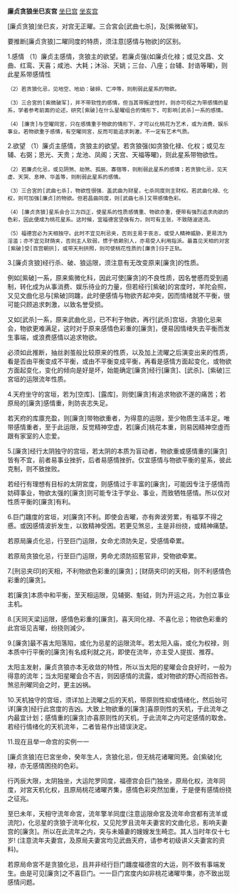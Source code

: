 **廉贞贪狼坐巳亥宫**
[坐巳宫](./廉贞贪狼坐巳宫.png)
[坐亥宫](./廉贞贪狼坐亥宫.png)

[廉贞贪狼]坐巳亥，对宫无正曜。三合宮会[武曲七杀]，及[紫微破军]。

要推断[廉贞贪狼]二曜同度的特质，须注意[感情与物欲]的区别。

1.感情
    （1）廉贞主感情，贪狼主的欲望。若廉贞强(如廉贞化禄；或见文昌、文曲、红鸾、天喜；咸池、大耗；沐浴、天姚；三台、八座；台辅、封诰等曜)，则此星系带感情性

    （2）若贪狼化忌，见地空、地幼：破碎、亡冲等，则削弱此星系的物欲。

    （3）三合宮的[紫微破军]，并不带软性的感情，但当其带叛逆性时，则亦可视之为带感情的星系，学者参考前面的论述，研究[紫破]在什么星曜组合的情形下，可影响[武杀]一系的感情。

    （4）[廉贪]与空曜同宮，只在感情重于物欲的情形下，才可以化桃花为艺术，或为消费、娱乐事业。若物欲重于感情，有空曜同宮，反而可能追求刺激，不一定有艺术气质。

2.欲望
    （1）廉贞主感情，贪狼主的欲望。若贪狼强(如贪狼化禄、化权；或见左辅、右弼；恩光、天贵；龙池、凤阁；天宫、天福等曜)，则此星系带物欲性。

    （2）若廉贞化忌，或见阴煞、劫煞、孤辰、寡宿等，则削弱此星系的感情；若贪狼化忌，见天虚、天哭、息神、华盖等，则削弱此星系的感情。

    （3）三合宮的[武曲七杀]，物欲性很强．盖武曲为财星，七杀同度则主财权。若武曲化禄、化权，则可加强[廉贞]的物欲。但若昌曲同度，则[武曲七杀]又带感情色彩。

    （4）[廉贞贪狼]星系会合三方四正，使星系的性质感情重、物欲亦重，便带有强烈追求肉欲的色彩，因此便成为桃花星系。这时候，宜福德宮坚强有力，则可有主张，不致随波逐流。

    （5）福德宫必为天相独守。此时不宜见刑忌夹，否则主易于丧志，或受人精神威胁，更易流为淫滥；亦不宜见财荫夹，否则主人软弱，惯于依赖別人，亦易受人利用指派。最喜见天相的对宮[紫破]受[百宫朝拱]，或带天刑拱照，则可使桃花性质的[廉贪]归于正轨。

3.[廉贞贪狼]经行杀、破、狼运限，须注意有无改变原来[廉贪]的性质。

例如[紫破]一系，原来紫微化科，因此可使[廉贪]的不良性质，因名誉慼而受到遏制，转化成为从事消费、娱乐待业的力量，但若经行[紫破]的宮度时，羊陀会照，又见文曲化忌与[紫破]同躔，此时便感情与物欲齐起冲突，因而情绪就不平衡，很可能只顾追求刺激，以致名誉受损。

又如[武杀]一系，原来武曲化忌，已不利于物欲，再行[武杀]宫垣，贪狼化忌来会，物欲更难满足，这时对于原来感情色彩重的[廉贪]，便易因情绪失去平衡而发生事端，或浪费感情以追求物欲。

必须如此推断，抽丝剥茧般比较原来的性质，以及加上流曜之后演变出来的性质，看是否由平衡变成不平衡，或由不平衡变成平衡，再看是感情方面起变化，或物欲方面起变化，变化的倾向是好是坏，始能确定[廉贪]经行[廉贪]、[武杀]、[紫破]三宮垣的运限流年性质。

4.天府坐守的宮垣，若为[空库]、[露库]，则使[廉贪]有追求物欲不遂的痛苦；若原局的[廉贪]感情重，則防丧志失足。

若天府的库廪充盈，则[廉贪]带物欲重者，为得意的运限，至少物质生活丰足。唯带感情重者，至于此运限，反觉精神空虚，若[廉贞]桃花本重，则易因精神空虛而跟有家室的人恋爱。

5.[廉贪]经行太阴独守的宫垣，若太阴的本质为盲动者，物欲重或感情重的[廉贪]皆有不宜，前者易事业挫折，后者易感情挫折。仅宜感情与物欲平衡的星系，彼此克制，则不致挫败。

若经行有理想有目标的太阴宮度，则感情过于丰富的[廉贪]，可能因专注于感情而妨碍事业，物欲太强的[廉贪]则可能专注于学业、事业，而致牺牲感情。所以仅对性质平衡的[廉贪]有利。

6.巨门躔度的宮垣，对[廉贪]不利。即使会吉曜，亦有奔波劳累，有福享不得之慼。或因感情波折发生，以致精神受困。若更见煞忌，主是非纷挠，或精神痛楚。

若原局廉贞化忌，行至巨门运限，女命尤须防失足，受感情牵累。

若原局贪狼化忌，行至巨门运限，男命尤须防招惹官非，受物欲牵累。

7.[刑忌夹印]的天相，不利物欲色彩重的[廉贪]；[财荫夹印]的天相，则不利感情色彩重的[廉贪]。

若[廉贪]本质中和平衡，至天相运限，见辅弼、魁钺，则为开运之兆，为创立事业主机。

8.[天同天梁]运限，感情色彩重的[廉贪]，喜天同化禄、不喜化忌；物欲色彩重的此宫垣见吉曜，纷挠则減少。

9.[廉贪]最不喜太阳落陷，或化为忌星的运限流年。若太阳入庙，或化为权禄，则本质中行平衡的[廉贪]有名成利就之兆，即使在流年，亦主受人提拔、推荐。

太阳主发射，廉贞贪狼亦本无收敛的特性，所以当太阳的星曜会合良好时，一般为得意的流年；当太阳星曜会合不吉，则因感情的流露，或对物欲的野心而招咎吝。煞忌刑曜同会之时，更主凶祸。

10.天机独守的宫垣，须详加上流曜之后的天机，带原则性抑或情绪化，然后始可详[廉贪]经行此宫度的吉凶。大致上物欲重的[廉贪]喜原则性的天机，于此流年之内最宜计划；感情重的[廉贪]亦喜原则性的天机，于此流年之内可定感情的取舍。若经行情绪化的天机流年，二者皆易作出错误決定。

11.现在且举一命宫的实例一一

[廉贞贪狼]在巳宮坐命，癸年生人，贪狼化忌，但无桃花诸曜同茺。会[紫破]化禄，亦无感情困挠的色彩。

行丙辰大限，太阴独坐，大运陀罗同度，福德宫会巨门独坐，原局化权，流年同度，对宮天机化权，且原局桃花诸曜齐集，感情色彩突然加重，于是便有感情纷挠之征兆。

至巳未年，天相守流年命宮，流年擎羊同度(注意运限命宮及流年命宫都有流羊或流陀)，化忌星的贪狼于流年化权，又见陀罗且流年夫妻宮的文曲化忌，影响夫妻宫的[廉贪]。所以在此流年之内，突与未婚妻的嫂嫂发生畸恋。其人当时年仅十七岁! (注意流年夫妻宫，及原局夫妻宮均见武曲天府，请参考初级讲义夫妻宮的资料)。

若原局命宮不是贪狼化忌，且并非经行巨门躔度福德宫的大运，则不致有事端发生。由是可见[廉贪]之不喜巨门。一一巨门宮度内如非桃花诸曜毕集，亦不致出现感情问题。